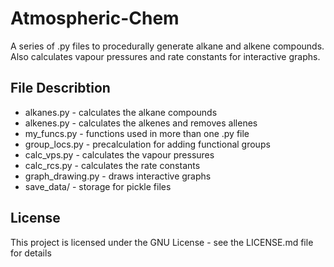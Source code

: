 # Atmospheric-Chem
A series of .py files to procedurally generate alkane and alkene compounds. Also calculates vapour pressures and rate constants for interactive graphs. 

## File Describtion 
  * alkanes.py - calculates the alkane compounds
  * alkenes.py 	- calculates the alkenes and removes allenes 
  * my_funcs.py - functions used in more than one .py file
  * group_locs.py - precalculation for adding functional groups
  * calc_vps.py - calculates the vapour pressures
  * calc_rcs.py - calculates the rate constants
  * graph_drawing.py - draws interactive graphs 
  * save_data/ - storage for pickle files  


## License

This project is licensed under the GNU License - see the LICENSE.md file for details
